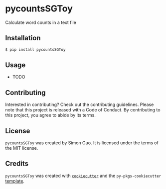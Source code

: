 # pycountsSGToy

Calculate word counts in a text file

## Installation

```bash
$ pip install pycountsSGToy
```

## Usage

- TODO

## Contributing

Interested in contributing? Check out the contributing guidelines. Please note that this project is released with a Code of Conduct. By contributing to this project, you agree to abide by its terms.

## License

`pycountsSGToy` was created by Simon Guo. It is licensed under the terms of the MIT license.

## Credits

`pycountsSGToy` was created with [`cookiecutter`](https://cookiecutter.readthedocs.io/en/latest/) and the `py-pkgs-cookiecutter` [template](https://github.com/py-pkgs/py-pkgs-cookiecutter).
